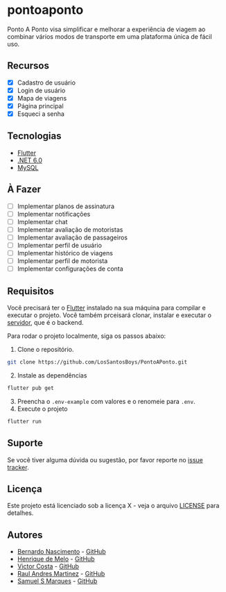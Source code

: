 # pontoaponto
Ponto A Ponto visa simplificar e melhorar a experiência de viagem ao combinar vários modos de transporte em uma plataforma única de fácil uso.

## Recursos
- [x] Cadastro de usuário
- [x] Login de usuário
- [x] Mapa de viagens
- [x] Página principal
- [x] Esqueci a senha

## Tecnologias
- [Flutter](https://flutter.dev/)
- [.NET 6.0](https://dotnet.microsoft.com/en-us/download/dotnet/6.0)
- [MySQL](https://www.mysql.com/downloads/)

## À Fazer
- [ ] Implementar planos de assinatura
- [ ] Implementar notificações
- [ ] Implementar chat
- [ ] Implementar avaliação de motoristas
- [ ] Implementar avaliação de passageiros
- [ ] Implementar perfil de usuário
- [ ] Implementar histórico de viagens
- [ ] Implementar perfil de motorista
- [ ] Implementar configurações de conta

## Requisitos
Você precisará ter o [Flutter](https://docs.flutter.dev/get-started/install) instalado na sua máquina para compilar e executar o projeto. Você também prceisará clonar, instalar e executar o [servidor](https://github.com/LosSantosBoys/PontoAPonto-api), que é o backend.

Para rodar o projeto localmente, siga os passos abaixo:
1. Clone o repositório.
```bash
git clone https://github.com/LosSantosBoys/PontoAPonto.git
```
2. Instale as dependências
```bash
flutter pub get
```
3. Preencha o `.env-example` com valores e o renomeie para `.env`.
4. Execute o projeto
```bash
flutter run
```

## Suporte
Se você tiver alguma dúvida ou sugestão, por favor reporte no [issue tracker](https://github.com/LosSantosBoys/PontoAPonto/issues).

## Licença
Este projeto está licenciado sob a licença X - veja o arquivo [LICENSE](LICENSE) para detalhes.

## Autores
- [Bernardo Nascimento](https://www.linkedin.com/in/bernardo-alvesdev/) - [GitHub](https://github.com/BernardoAlvesDev)
- [Henrique de Melo](https://www.linkedin.com/in/henrique-cristioglu/) - [GitHub](https://github.com/HenriqueDeMeloCristioglu)
- [Victor Costa](https://www.linkedin.com/in/victor-costa-3b7ba7174/) - [GitHub](https://github.com/VictorDesenvolv)
- [Raul Andres Martinez](https://www.linkedin.com/in/raul-m-92353b231/) - [GitHub](https://github.com/raul-andres-martinez)
- [Samuel S Marques](https://www.linkedin.com/in/samuel-s-marques/) - [GitHub](https://github.com/samuel-s-marques)